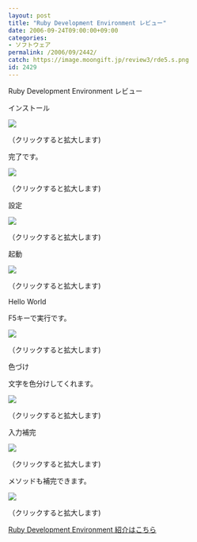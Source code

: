 ```yaml
---
layout: post
title: "Ruby Development Environment レビュー"
date: 2006-09-24T09:00:00+09:00
categories:
- ソフトウェア
permalink: /2006/09/2442/
catch: https://image.moongift.jp/review3/rde5.s.png
id: 2429
---
```

Ruby Development Environment レビュー  
<!--more-->

インストール

  

[![](https://image.moongift.jp/review3/rde1.s.png)](https://image.moongift.jp/review3/rde1.png)  
  
（クリックすると拡大します)

  

完了です。

  

[![](https://image.moongift.jp/review3/rde2.s.png)](https://image.moongift.jp/review3/rde2.png)  
  
（クリックすると拡大します)

  

設定

  

[![](https://image.moongift.jp/review3/rde3.s.png)](https://image.moongift.jp/review3/rde3.png)  
  
（クリックすると拡大します)

  

起動

  

[![](https://image.moongift.jp/review3/rde4.s.png)](https://image.moongift.jp/review3/rde4.png)  
  
（クリックすると拡大します)

  

Hello World

  

F5キーで実行です。

  

[![](https://image.moongift.jp/review3/rde5.s.png)](https://image.moongift.jp/review3/rde5.png)  
  
（クリックすると拡大します)

  

色づけ

  

文字を色分けしてくれます。

  

[![](https://image.moongift.jp/review3/rde6.s.png)](https://image.moongift.jp/review3/rde6.png)  
  
（クリックすると拡大します)

  

入力補完

  

[![](https://image.moongift.jp/review3/rde7.s.png)](https://image.moongift.jp/review3/rde7.png)  
  
（クリックすると拡大します)

  

メソッドも補完できます。

  

[![](https://image.moongift.jp/review3/rde8.s.png)](https://image.moongift.jp/review3/rde8.png)  
  
（クリックすると拡大します)

  

[Ruby Development Environment 紹介はこちら](http://oss.moongift.jp/intro/i-2441.html)

